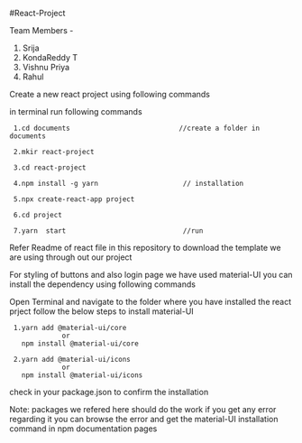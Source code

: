 #React-Project 


Team Members - 
1. Srija
2. KondaReddy T
3. Vishnu Priya
4. Rahul


Create a new react project using following commands 

in terminal run following commands

     1.cd documents                           //create a folder in documents 
     
     2.mkir react-project
     
     3.cd react-project
     
     4.npm install -g yarn                     // installation
     
     5.npx create-react-app project
     
     6.cd project
     
     7.yarn  start                             //run
 
 
 Refer Readme of react file in this repository to download the template we are using through out our project
 
 For styling of buttons and also login page we have used material-UI you can install the dependency using following commands
 
 Open Terminal and navigate to the folder where you have installed the react prject 
 follow the below steps to install material-UI
     
     1.yarn add @material-ui/core 
                 or
       npm install @material-ui/core
     
     2.yarn add @material-ui/icons
                 or
       npm install @material-ui/icons
     
 check in your package.json to confirm the installation
 
 Note: packages we refered here should do the work if you get any error regarding it you can browse the error and get the material-UI installation command in npm documentation pages
